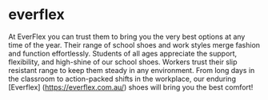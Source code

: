 # everflex
At EverFlex you can trust them to bring you the very best options at any time of the year. Their range of school shoes and work styles merge fashion and function effortlessly. Students of all ages appreciate the support, flexibility, and high-shine of our school shoes. Workers trust their slip resistant range to keep them steady in any environment. From long days in the classroom to action-packed shifts in the workplace, our enduring [Everflex] (https://everflex.com.au/) shoes will bring you the best comfort!
